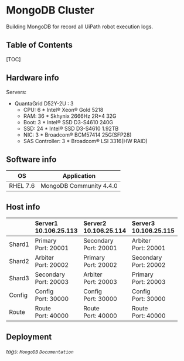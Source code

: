 MongoDB Cluster
===
Building MongoDB for record all UiPath robot execution logs.

## Table of Contents

[TOC]

## Hardware info

Servers:
* QuantaGrid D52Y-2U : 3 
    * CPU: 6 * Intel® Xeon® Gold 5218 
    * RAM: 36 * Skhynix 2666Hz 2R*4 32G
    * Boot: 3 * Intel® SSD D3-S4610 240G
    * SSD: 24 * Intel® SSD D3-S4610 1.92TB
    * NIC: 3 * Broadcom® BCM57414 25G(SFP28)
    * SAS Controller: 3 * Broadcom® LSI 3316(HW RAID)

## Software info

| OS | Application |
| -------- | -------- |
| RHEL 7.6     | MongoDB Community 4.4.0    |

## Host info

|        | Server1<br />10.106.25.113 | Server2<br />10.106.25.114 | Server3<br />10.106.25.115 |
| ------ |:-------------------------- |:-------------------------- |:-------------------------- |
| Shard1 | Primary<br />Port: 20001   | Secondary<br />Port: 20001 | Arbiter<br />Port: 20001   |
| Shard2 | Arbiter<br />Port: 20002   | Primary<br />Port: 20002   | Secondary<br />Port: 20002 |
| Shard3 | Secondary<br />Port: 20003 | Arbiter<br />Port: 20003   | Primary<br />Port: 20003   |
| Config | Config<br />Port: 30000    | Config<br />Port: 30000    | Config<br />Port: 30000    |
| Route  | Route<br />Port: 40000     | Route<br />Port: 40000     | Route<br />Port: 40000     |


## Deployment




###### tags: `MongoDB` `Documentation`
